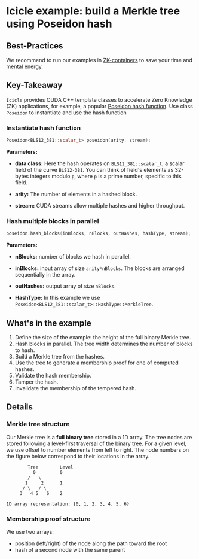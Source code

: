 # Icicle example: build a Merkle tree using Poseidon hash

## Best-Practices

We recommend to run our examples in [ZK-containers](../../ZK-containers.md) to save your time and mental energy.

## Key-Takeaway

`Icicle` provides CUDA C++ template classes to accelerate Zero Knowledge (ZK) applications, for example, a popular [Poseidon hash function](https://www.poseidon-hash.info/).
Use class `Poseidon` to instantiate and use the hash function


### Instantiate hash function

```c++
Poseidon<BLS12_381::scalar_t> poseidon(arity, stream);
```

**Parameters:**

- **data class:** Here the hash operates on `BLS12_381::scalar_t`, a scalar field of the curve  `BLS12-381`.
You can think of field's elements as 32-bytes integers modulo `p`, where `p` is a prime number, specific to this field.

- **arity:** The number of elements in a hashed block.

- **stream:** CUDA streams allow multiple hashes and higher throughput.

### Hash multiple blocks in parallel

```c++
poseidon.hash_blocks(inBlocks, nBlocks, outHashes, hashType, stream);
```

**Parameters:**

- **nBlocks:** number of blocks we hash in parallel.

- **inBlocks:** input array of size `arity*nBlocks`. The blocks are arranged sequentially in the array.

- **outHashes:** output array of size `nBlocks`.

- **HashType:** In this example we use `Poseidon<BLS12_381::scalar_t>::HashType::MerkleTree`.

## What's in the example

1. Define the size of the example: the height of the full binary Merkle tree. 
2. Hash blocks in parallel. The tree width determines the number of blocks to hash.
3. Build a Merkle tree from the hashes.
4. Use the tree to generate a membership proof for one of computed hashes.
5. Validate the hash membership.
6. Tamper the hash.
7. Invalidate the membership of the tempered hash.

## Details

### Merkle tree structure

Our Merkle tree is a **full binary tree** stored in a 1D array.
The tree nodes are stored following a level-first traversal of the binary tree.
For a given level, we use offset to number elements from left to right. The node numbers on the figure below correspond to their locations in the array.


```
        Tree        Level
          0         0 
        /   \
       1     2      1
      / \   / \
     3   4 5   6    2

1D array representation: {0, 1, 2, 3, 4, 5, 6}
```
### Membership proof structure

We use two arrays:
- position (left/right) of the node along the path toward the root
- hash of a second node with the same parent 








